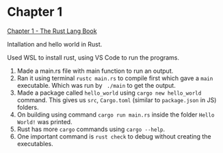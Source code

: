 # Chapter 1 

[Chapter 1 - The Rust Lang Book](https://doc.rust-lang.org/stable/book/ch01-00-getting-started.html)

Intallation and hello world in Rust.

Used WSL to install rust, using VS Code to run the programs.

1. Made a main.rs file with main function to run an output. 
2. Ran it using terminal `rustc main.rs` to compile first which gave a `main` executable. Which was run by ` ./main` to get the output.
3. Made a package called `hello_world` using `cargo new hello_world` command. This gives us `src`, `Cargo.toml` (similar to `package.json` in JS) folders. 
4. On building using command `cargo run main.rs` inside the folder `Hello World!` was printed. 
5. Rust has more `cargo` commands using `cargo --help`.
6. One important command is `rust check` to debug without creating the executables.